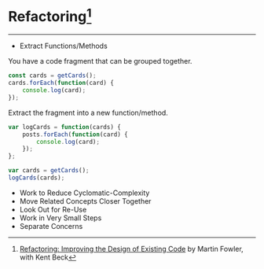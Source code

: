 # Refactoring[^1]
---

- Extract Functions/Methods

You have a code fragment that can be grouped together.

```javascript
const cards = getCards();
cards.forEach(function(card) {
    console.log(card);
});
```

Extract the fragment into a new function/method.

```javascript
var logCards = function(cards) {
    posts.forEach(function(card) {
        console.log(card);
    });
};

var cards = getCards();
logCards(cards);
```

- Work to Reduce Cyclomatic-Complexity
- Move Related Concepts Closer Together
- Look Out for Re-Use
- Work in Very Small Steps
- Separate Concerns

[^1]: [Refactoring: Improving the Design of Existing Code](https://www.martinfowler.com/books/refactoring.html) by Martin Fowler, with Kent Beck
